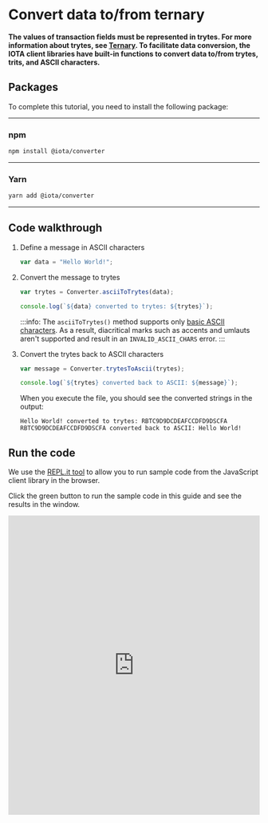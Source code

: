 # Convert data to/from ternary

**The values of transaction fields must be represented in trytes. For more information about trytes, see [Ternary](root://getting-started/1.1/the-tangle/ternary.md). To facilitate data conversion, the IOTA client libraries have built-in functions to convert data to/from trytes, trits, and ASCII characters.**

## Packages

To complete this tutorial, you need to install the following package:

--------------------
### npm
```bash
npm install @iota/converter
```
---
### Yarn
```bash
yarn add @iota/converter
```
--------------------

## Code walkthrough

1. Define a message in ASCII characters

    ```js
    var data = "Hello World!";
    ```

2. Convert the message to trytes

    ```js
    var trytes = Converter.asciiToTrytes(data);

    console.log(`${data} converted to trytes: ${trytes}`);
    ```

    :::info:
    The `asciiToTrytes()` method supports only [basic ASCII characters](https://en.wikipedia.org/wiki/ASCII#Printable_characters). As a result, diacritical marks such as accents and umlauts aren't supported and result in an `INVALID_ASCII_CHARS` error.
    :::

3. Convert the trytes back to ASCII characters

    ```js
    var message = Converter.trytesToAscii(trytes);

    console.log(`${trytes} converted back to ASCII: ${message}`);
    ```
    
    When you execute the file, you should see the converted strings in the output:

    ```console
    Hello World! converted to trytes: RBTC9D9DCDEAFCCDFD9DSCFA
    RBTC9D9DCDEAFCCDFD9DSCFA converted back to ASCII: Hello World!
    ```

## Run the code

We use the [REPL.it tool](https://repl.it) to allow you to run sample code from the JavaScript client library in the browser.

Click the green button to run the sample code in this guide and see the results in the window.

<iframe height="600px" width="100%" src="https://repl.it/@jake91/Convert-data-to-trytes?lite=true" scrolling="no" frameborder="no" allowtransparency="true" allowfullscreen="true" sandbox="allow-forms allow-pointer-lock allow-popups allow-same-origin allow-scripts allow-modals"></iframe>
